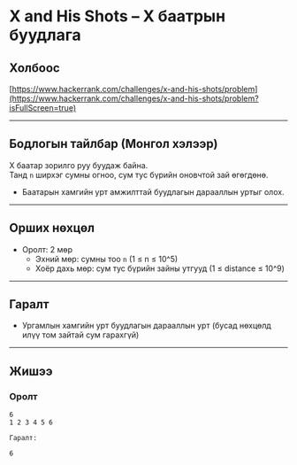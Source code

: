 # X and His Shots – Х баатрын буудлага

## Холбоос

[https://www.hackerrank.com/challenges/x-and-his-shots/problem](https://www.hackerrank.com/challenges/x-and-his-shots/problem?isFullScreen=true)

---

## Бодлогын тайлбар (Монгол хэлээр)

X баатар зорилго руу буудаж байна.  
Танд `n` ширхэг сумны огноо, сум тус бүрийн оновчтой зай өгөгдөнө.

- Баатарын хамгийн урт амжилттай буудлагын дарааллын уртыг олох.

---

## Орших нөхцөл

- Оролт: 2 мөр
  - Эхний мөр: сумны тоо `n` (1 ≤ n ≤ 10^5)
  - Хоёр дахь мөр: сум тус бүрийн зайны утгууд (1 ≤ distance ≤ 10^9)

---

## Гаралт

- Ургамлын хамгийн урт буудлагын дарааллын урт (бусад нөхцөлд илүү том зайтай сум гарахгүй)

---

## Жишээ

### Оролт

```plaintext
6
1 2 3 4 5 6

Гаралт:

6
